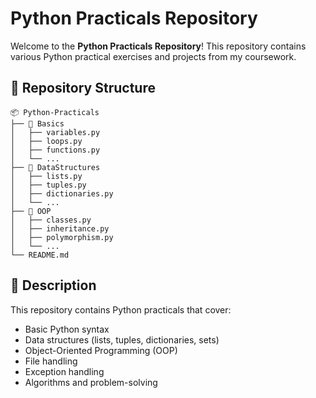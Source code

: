 # Python Practicals Repository

Welcome to the **Python Practicals Repository**! This repository contains various Python practical exercises and projects from my coursework.

## 📂 Repository Structure

```
📦 Python-Practicals
├── 📁 Basics
│   ├── variables.py
│   ├── loops.py
│   ├── functions.py
│   └── ...
├── 📁 DataStructures
│   ├── lists.py
│   ├── tuples.py
│   ├── dictionaries.py
│   └── ...
├── 📁 OOP
│   ├── classes.py
│   ├── inheritance.py
│   ├── polymorphism.py
│   └── ...
└── README.md
```

## 📝 Description
This repository contains Python practicals that cover:
- Basic Python syntax
- Data structures (lists, tuples, dictionaries, sets)
- Object-Oriented Programming (OOP)
- File handling
- Exception handling
- Algorithms and problem-solving
